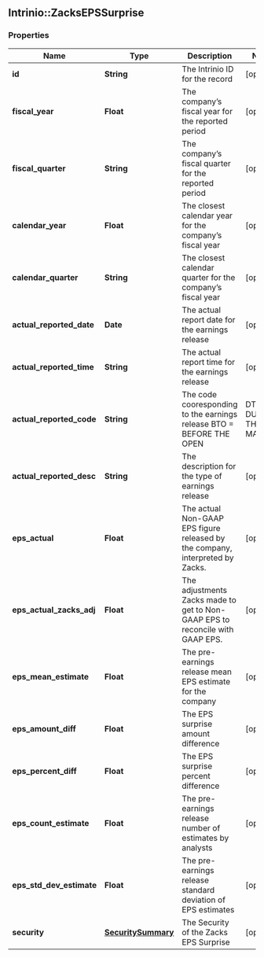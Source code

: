 ## Intrinio::ZacksEPSSurprise

### Properties
Name | Type | Description | Notes
------------ | ------------- | ------------- | -------------
**id** | **String** | The Intrinio ID for the record | [optional] 
**fiscal_year** | **Float** | The company’s fiscal year for the reported period | [optional] 
**fiscal_quarter** | **String** | The company’s fiscal quarter for the reported period | [optional] 
**calendar_year** | **Float** | The closest calendar year for the company’s fiscal year | [optional] 
**calendar_quarter** | **String** | The closest calendar quarter for the company’s fiscal year | [optional] 
**actual_reported_date** | **Date** | The actual report date for the earnings release | [optional] 
**actual_reported_time** | **String** | The actual report time for the earnings release | [optional] 
**actual_reported_code** | **String** | The code cooresponding to the earnings release  BTO &#x3D; BEFORE THE OPEN | DTM &#x3D; DURING THE MARKET | AMC &#x3D; AFTER MARKET CLOSE | [optional] 
**actual_reported_desc** | **String** | The description for the type of earnings release | [optional] 
**eps_actual** | **Float** | The actual Non-GAAP EPS figure released by the company, interpreted by Zacks. | [optional] 
**eps_actual_zacks_adj** | **Float** | The adjustments Zacks made to get to Non-GAAP EPS to reconcile with GAAP EPS. | [optional] 
**eps_mean_estimate** | **Float** | The pre-earnings release mean EPS estimate for the company | [optional] 
**eps_amount_diff** | **Float** | The EPS surprise amount difference | [optional] 
**eps_percent_diff** | **Float** | The EPS surprise percent difference | [optional] 
**eps_count_estimate** | **Float** | The pre-earnings release number of estimates by analysts | [optional] 
**eps_std_dev_estimate** | **Float** | The pre-earnings release standard deviation of EPS estimates | [optional] 
**security** | [**SecuritySummary**](SecuritySummary.md) | The Security of the Zacks EPS Surprise | [optional] 


